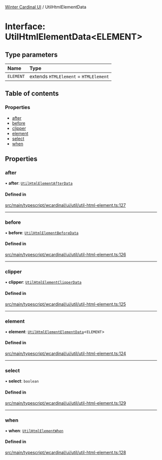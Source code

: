 [Winter Cardinal UI](../README.md) / UtilHtmlElementData

# Interface: UtilHtmlElementData<ELEMENT\>

## Type parameters

| Name | Type |
| :------ | :------ |
| `ELEMENT` | extends `HTMLElement` = `HTMLElement` |

## Table of contents

### Properties

- [after](UtilHtmlElementData.md#after)
- [before](UtilHtmlElementData.md#before)
- [clipper](UtilHtmlElementData.md#clipper)
- [element](UtilHtmlElementData.md#element)
- [select](UtilHtmlElementData.md#select)
- [when](UtilHtmlElementData.md#when)

## Properties

### after

• **after**: [`UtilHtmlElementAfterData`](UtilHtmlElementAfterData.md)

#### Defined in

[src/main/typescript/wcardinal/ui/util/util-html-element.ts:127](https://github.com/winter-cardinal/winter-cardinal-ui/blob/v0.154.0/src/main/typescript/wcardinal/ui/util/util-html-element.ts#L127)

___

### before

• **before**: [`UtilHtmlElementBeforeData`](UtilHtmlElementBeforeData.md)

#### Defined in

[src/main/typescript/wcardinal/ui/util/util-html-element.ts:126](https://github.com/winter-cardinal/winter-cardinal-ui/blob/v0.154.0/src/main/typescript/wcardinal/ui/util/util-html-element.ts#L126)

___

### clipper

• **clipper**: [`UtilHtmlElementClipperData`](UtilHtmlElementClipperData.md)

#### Defined in

[src/main/typescript/wcardinal/ui/util/util-html-element.ts:125](https://github.com/winter-cardinal/winter-cardinal-ui/blob/v0.154.0/src/main/typescript/wcardinal/ui/util/util-html-element.ts#L125)

___

### element

• **element**: [`UtilHtmlElementElementData`](UtilHtmlElementElementData.md)<`ELEMENT`\>

#### Defined in

[src/main/typescript/wcardinal/ui/util/util-html-element.ts:124](https://github.com/winter-cardinal/winter-cardinal-ui/blob/v0.154.0/src/main/typescript/wcardinal/ui/util/util-html-element.ts#L124)

___

### select

• **select**: `boolean`

#### Defined in

[src/main/typescript/wcardinal/ui/util/util-html-element.ts:129](https://github.com/winter-cardinal/winter-cardinal-ui/blob/v0.154.0/src/main/typescript/wcardinal/ui/util/util-html-element.ts#L129)

___

### when

• **when**: [`UtilHtmlElementWhen`](../README.md#utilhtmlelementwhen)

#### Defined in

[src/main/typescript/wcardinal/ui/util/util-html-element.ts:128](https://github.com/winter-cardinal/winter-cardinal-ui/blob/v0.154.0/src/main/typescript/wcardinal/ui/util/util-html-element.ts#L128)
